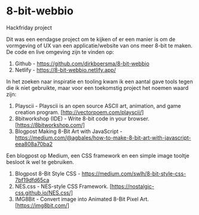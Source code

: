# 8-bit-webbio
Hackfriday project

Dit was een eendagse project om te kijken of er een manier is om de vormgeving of UX van een applicatie/website van ons meer 8-bit te maken. 
De code en live omgeving zijn te vinden op:
  
  1. Github - https://github.com/dirkboersma/8-bit-webbio
  2. Netlify - https://8-bit-webbio.netlify.app/

In het zoeken naar inspiratie en tooling kwam ik een aantal gave tools tegen die ik niet gebruikte, maar voor een toekomstig project het noemen waard zijn:
  
  1. Playscii - Playscii is an open source ASCII art, animation, and game creation program. [http://vectorpoem.com/playscii/]
  2. 8bitworkshop (IDE) - Write 8-bit code in your browser. [https://8bitworkshop.com/]
  3. Blogpost Making 8-Bit Art with JavaScript - https://medium.com/@agbales/how-to-make-8-bit-art-with-javascript-eea808a70ba2
  
Een blogpost op Medium, een CSS framework en een simple image tooltje besloot ik wel te gebruiken.
  
  1. Blogpost 8-Bit Style CSS - https://medium.com/swlh/8-bit-style-css-7bf19dfd65ca
  2. NES.css - NES-style CSS Framework. [https://nostalgic-css.github.io/NES.css/]
  3. IMG8Bit - Convert image into Animated 8-Bit Pixel Art. [https://img8bit.com/]
